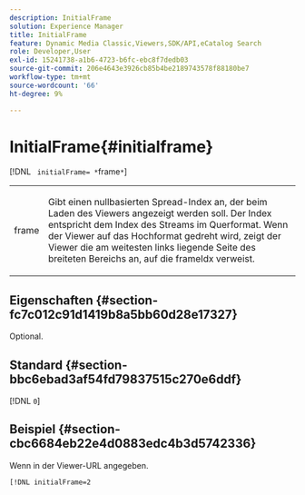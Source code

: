 ```yaml
---
description: InitialFrame
solution: Experience Manager
title: InitialFrame
feature: Dynamic Media Classic,Viewers,SDK/API,eCatalog Search
role: Developer,User
exl-id: 15241738-a1b6-4723-b6fc-ebc8f7dedb03
source-git-commit: 206e4643e3926cb85b4be2189743578f88180be7
workflow-type: tm+mt
source-wordcount: '66'
ht-degree: 9%

---
```


# InitialFrame{#initialframe}

[!DNL ` initialFrame= *`frame`*`]

<table id="table_06B5F795889E402FB6BCEA4D882E1422"> 
 <tbody> 
  <tr> 
   <td colname="col1"> <p> <span class="codeph"><span class="varname"> frame</span></span> </p> </td> 
   <td colname="col2"> <p> Gibt einen nullbasierten Spread-Index an, der beim Laden des Viewers angezeigt werden soll. Der Index entspricht dem Index des Streams im Querformat. Wenn der Viewer auf das Hochformat gedreht wird, zeigt der Viewer die am weitesten links liegende Seite des breiteten Bereichs an, auf die <span class="codeph"> frameIdx</span> verweist. </p> </td> 
  </tr> 
 </tbody> 
</table>

## Eigenschaften {#section-fc7c012c91d1419b8a5bb60d28e17327}

Optional.

## Standard {#section-bbc6ebad3af54fd79837515c270e6ddf}

[!DNL `0`]

## Beispiel {#section-cbc6684eb22e4d0883edc4b3d5742336}

Wenn in der Viewer-URL angegeben.

```
[!DNL initialFrame=2
```
